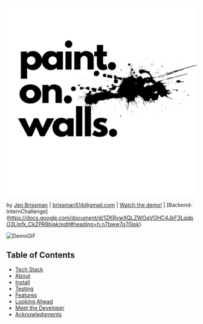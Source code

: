 ![Pow](static/images/powpic.PNG "Pow")

by [Jen Brissman](https://www.linkedin.com/in/jenbrissman/) | [brissman514@gmail.com](mailto:brissman514@gmail.com?subject=[GitHub]%20FollowSpot) | [Watch the demo!](https://www.youtube.com/) | [Backend-InternChallenge] (https://docs.google.com/document/d/1ZKRywXQLZWOqVOHC4JkF3LqdpO3Llpfk_CkZPR8bjak/edit#heading=h.n7bww7g70ipk)

![DemoGIF](static/img/Demo.GIF "DemoGIF")

Table of Contents
------
- [Tech Stack](#Tech)
- [About](#About)
- [Install](#Install)
- [Testing](#Testing)
- [Features](#Features)
- [Looking Ahead](#Future)
- [Meet the Developer](#Meet)
- [Acknowledgments](#Acknowledgments)
